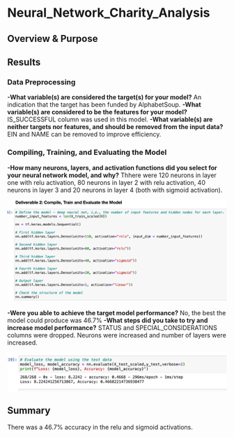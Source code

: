 # Neural_Network_Charity_Analysis

## Overview & Purpose

## Results
### Data Preprocessing
**-What variable(s) are considered the target(s) for your model?** An indication that the target has been funded by AlphabetSoup.
**-What variable(s) are considered to be the features for your model?** IS_SUCCESSFUL column was used in this model.
**-What variable(s) are neither targets nor features, and should be removed from the input data?** EIN and NAME can be removed to improve efficiency.

### Compiling, Training, and Evaluating the Model
**-How many neurons, layers, and activation functions did you select for your neural network model, and why?** Thhere were 120 neurons in layer one with relu activation, 80 neurons in layer 2 with relu activation, 40 neurons in layer 3 and 20 neurons in layer 4 (both with sigmoid activation). 

![quesiton4](question4.png)

**-Were you able to achieve the target model performance?** No, the best the model could produce was 46.7%
**-What steps did you take to try and increase model performance?** STATUS and SPECIAL_CONSIDERATIONS columns were dropped. Neurons were increased and number of layers were increased.

![question6](question6.png)

## Summary

There was a 46.7% accuracy in the relu and sigmoid activations.

